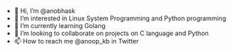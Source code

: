 - 👋 Hi, I’m @anobhask
- 👀 I’m interested in Linux System Programming and Python programming
- 🌱 I’m currently learning Golang
- 💞️ I’m looking to collaborate on projects on C language and Python
- 📫 How to reach me @anoop_kb in Twitter

<!---
anobhask/anobhask is a ✨ special ✨ repository because its `README.md` (this file) appears on your GitHub profile.
You can click the Preview link to take a look at your changes.
--->
